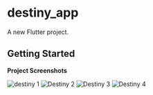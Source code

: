 # destiny_app

A new Flutter project.

## Getting Started

**Project Screenshots**


![destiny 1](https://github.com/Gul-Is-Here/Destiny-App/assets/98545209/33288df3-f620-4330-932a-09e9b27ac712)
![Destiny 2](https://github.com/Gul-Is-Here/Destiny-App/assets/98545209/2fd7e8e8-f5e1-4381-8e89-1a52571120c8)
![Destiny 3](https://github.com/Gul-Is-Here/Destiny-App/assets/98545209/09f6fa79-f28e-4018-9097-7a2538b38e16)
![Destiny 4](https://github.com/Gul-Is-Here/Destiny-App/assets/98545209/b2654c04-a322-49b1-851a-ec966860b35e)

 
